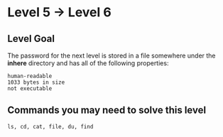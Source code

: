 # Level 5 -> Level 6

## Level Goal

The password for the next level is stored in a file somewhere under the **inhere** directory and has all of the following properties:

```text
human-readable
1033 bytes in size
not executable 
```

## Commands you may need to solve this level

`ls, cd, cat, file, du, find`
